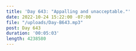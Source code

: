```yaml
---
title: 'Day 643: "Appalling and unacceptable."'
date: 2022-10-24 15:22:00 -07:00
file: "/uploads/Day-B643.mp3"
post: Day 643
duration: '00:05:03'
length: 4238580
---
```


